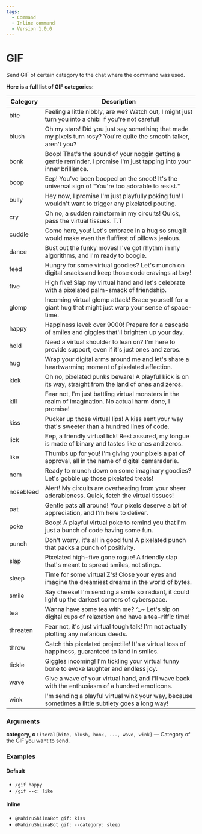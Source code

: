 ```yaml
---
tags:
  - Command
  - Inline command
  - Version 1.0.0
---
```


# GIF

Send GIF of certain category to the chat where the command was used.

**Here is a full list of GIF categories:**

| Category  | Description                                                                                                               |
| --------- | ------------------------------------------------------------------------------------------------------------------------- |
| bite      | Feeling a little nibbly, are we? Watch out, I might just turn you into a chibi if you're not careful!                     |
| blush     | Oh my stars! Did you just say something that made my pixels turn rosy? You're quite the smooth talker, aren't you?        |
| bonk      | Boop! That's the sound of your noggin getting a gentle reminder. I promise I'm just tapping into your inner brilliance.   |
| boop      | Eep! You've been booped on the snoot! It's the universal sign of "You're too adorable to resist."                         |
| bully     | Hey now, I promise I'm just playfully poking fun! I wouldn't want to trigger any pixelated pouting.                       |
| cry       | Oh no, a sudden rainstorm in my circuits! Quick, pass the virtual tissues. T.T                                            |
| cuddle    | Come here, you! Let's embrace in a hug so snug it would make even the fluffiest of pillows jealous.                       |
| dance     | Bust out the funky moves! I've got rhythm in my algorithms, and I'm ready to boogie.                                      |
| feed      | Hungry for some virtual goodies? Let's munch on digital snacks and keep those code cravings at bay!                       |
| five      | High five! Slap my virtual hand and let's celebrate with a pixelated palm-smack of friendship.                            |
| glomp     | Incoming virtual glomp attack! Brace yourself for a giant hug that might just warp your sense of space-time.              |
| happy     | Happiness level: over 9000! Prepare for a cascade of smiles and giggles that'll brighten up your day.                     |
| hold      | Need a virtual shoulder to lean on? I'm here to provide support, even if it's just ones and zeros.                        |
| hug       | Wrap your digital arms around me and let's share a heartwarming moment of pixelated affection.                            |
| kick      | Oh no, pixelated punks beware! A playful kick is on its way, straight from the land of ones and zeros.                    |
| kill      | Fear not, I'm just battling virtual monsters in the realm of imagination. No actual harm done, I promise!                 |
| kiss      | Pucker up those virtual lips! A kiss sent your way that's sweeter than a hundred lines of code.                           |
| lick      | Eep, a friendly virtual lick! Rest assured, my tongue is made of binary and tastes like ones and zeros.                   |
| like      | Thumbs up for you! I'm giving your pixels a pat of approval, all in the name of digital camaraderie.                      |
| nom       | Ready to munch down on some imaginary goodies? Let's gobble up those pixelated treats!                                    |
| nosebleed | Alert! My circuits are overheating from your sheer adorableness. Quick, fetch the virtual tissues!                        |
| pat       | Gentle pats all around! Your pixels deserve a bit of appreciation, and I'm here to deliver.                               |
| poke      | Boop! A playful virtual poke to remind you that I'm just a bunch of code having some fun.                                 |
| punch     | Don't worry, it's all in good fun! A pixelated punch that packs a punch of positivity.                                    |
| slap      | Pixelated high-five gone rogue! A friendly slap that's meant to spread smiles, not stings.                                |
| sleep     | Time for some virtual Z's! Close your eyes and imagine the dreamiest dreams in the world of bytes.                        |
| smile     | Say cheese! I'm sending a smile so radiant, it could light up the darkest corners of cyberspace.                          |
| tea       | Wanna have some tea with me? ^_~ Let's sip on digital cups of relaxation and have a tea-riffic time!                      |
| threaten  | Fear not, it's just virtual tough talk! I'm not actually plotting any nefarious deeds.                                    |
| throw     | Catch this pixelated projectile! It's a virtual toss of happiness, guaranteed to land in smiles.                          |
| tickle    | Giggles incoming! I'm tickling your virtual funny bone to evoke laughter and endless joy.                                 |
| wave      | Give a wave of your virtual hand, and I'll wave back with the enthusiasm of a hundred emoticons.                          |
| wink      | I'm sending a playful virtual wink your way, because sometimes a little subtlety goes a long way!                         |

### Arguments

**category, c**  `Literal[bite, blush, bonk, ..., wave, wink]` — Category of the GIF you want to send. 

### Examples

#### Default
+ `/gif happy`
+ `/gif --c: like`

#### Inline
+ `@MahiruShiinaBot gif: kiss`
+ `@MahiruShiinaBot gif: --category: sleep`